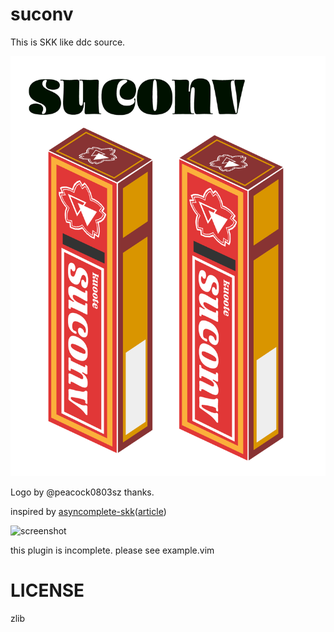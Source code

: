 # suconv

This is SKK like ddc source.

![logo](./suconv_2x.png)

Logo by @peacock0803sz thanks.

inspired by
[asyncomplete-skk](https://github.com/mattn/asyncomplete-skk.vim)([article](https://zenn.dev/mattn/articles/5a84f6a09f907c374577))

![screenshot](https://user-images.githubusercontent.com/36663503/200161810-01fd906f-42c2-4cfa-95f3-f5eaf1ef8517.gif)

this plugin is incomplete. please see example.vim

# LICENSE

zlib
